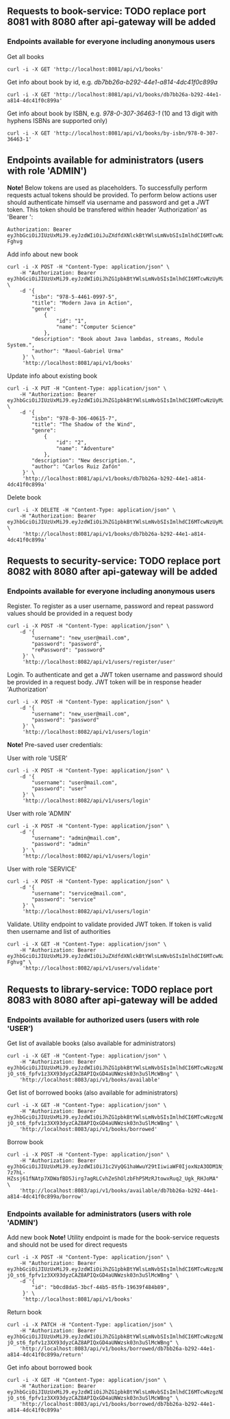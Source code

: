 ## Requests to book-service: **TODO** replace port 8081 with 8080 after api-gateway will be added

### Endpoints available for everyone including anonymous users

Get all books

```
curl -i -X GET 'http://localhost:8081/api/v1/books'
```

Get info about book by id, e.g. *db7bb26a-b292-44e1-a814-4dc41f0c899a*

```
curl -i -X GET 'http://localhost:8081/api/v1/books/db7bb26a-b292-44e1-a814-4dc41f0c899a'
```

Get info about book by ISBN, e.g. *978-0-307-36463-1* (10 and 13 digit with hyphens ISBNs are supported only)

```
curl -i -X GET 'http://localhost:8081/api/v1/books/by-isbn/978-0-307-36463-1'
```

## Endpoints available for administrators (users with role 'ADMIN')

**Note!** Below tokens are used as placeholders. To successfully perform requests actual tokens should be provided.
To perform below actions user should authenticate himself via username and password and get a JWT token. This token should be transfered 
within header 'Authorization' as 'Bearer <this-token>':

```
Authorization: Bearer eyJhbGciOiJIUzUxMiJ9.eyJzdWIiOiJuZXdfdXNlckBtYWlsLmNvbSIsImlhdCI6MTcwNzUyMTQ4MiwiZXhwIjoxNzA3NTI1MDgyLCJhdXRob3JpdGllcyI6WyJST0xFX1VTRVIiXX0.FE2f8fXkz4MtFz7iq_dvYolcQ3JazrK04NnJIA3OIw7xjgOX7GC5kjnieCi9DZvzuHz0KhCt3NMWTDS0-Fghvg
```

Add info about new book

```
curl -i -X POST -H "Content-Type: application/json" \
    -H "Authorization: Bearer eyJhbGciOiJIUzUxMiJ9.eyJzdWIiOiJhZG1pbkBtYWlsLmNvbSIsImlhdCI6MTcwNzUyMzE4MiwiZXhwIjoxNzA3NTI2NzgyLCJhdXRob3JpdGllcyI6WyJST0xFX0FETUlOIl19.WUf3rIQgHFdVTfM3krhyO3vfhAgSYsL_zpPAXSfmJ8Iv1EZEyWr5hb9ghZSwXBM1pkZyBXh5eIlFmFsVvjvbbA" \
    -d '{ 
        "isbn": "978-5-4461-0997-5", 
        "title": "Modern Java in Action", 
        "genre": 
            {
                "id": "1",
                "name": "Computer Science"
            }, 
        "description": "Book about Java lambdas, streams, Module System.",
        "author": "Raoul-Gabriel Urma" 
     }' \
     'http://localhost:8081/api/v1/books'
```

Update info about existing book

```
curl -i -X PUT -H "Content-Type: application/json" \
    -H "Authorization: Bearer eyJhbGciOiJIUzUxMiJ9.eyJzdWIiOiJhZG1pbkBtYWlsLmNvbSIsImlhdCI6MTcwNzUyMzE4MiwiZXhwIjoxNzA3NTI2NzgyLCJhdXRob3JpdGllcyI6WyJST0xFX0FETUlOIl19.WUf3rIQgHFdVTfM3krhyO3vfhAgSYsL_zpPAXSfmJ8Iv1EZEyWr5hb9ghZSwXBM1pkZyBXh5eIlFmFsVvjvbbA" \
    -d '{ 
        "isbn": "978-0-306-40615-7", 
        "title": "The Shadow of the Wind", 
        "genre": 
            {
                "id": "2",
                "name": "Adventure"
            }, 
        "description": "New description.",
        "author": "Carlos Ruiz Zafón" 
     }' \
     'http://localhost:8081/api/v1/books/db7bb26a-b292-44e1-a814-4dc41f0c899a'
```

Delete book

```
curl -i -X DELETE -H "Content-Type: application/json" \
    -H "Authorization: Bearer eyJhbGciOiJIUzUxMiJ9.eyJzdWIiOiJhZG1pbkBtYWlsLmNvbSIsImlhdCI6MTcwNzUyMzE4MiwiZXhwIjoxNzA3NTI2NzgyLCJhdXRob3JpdGllcyI6WyJST0xFX0FETUlOIl19.WUf3rIQgHFdVTfM3krhyO3vfhAgSYsL_zpPAXSfmJ8Iv1EZEyWr5hb9ghZSwXBM1pkZyBXh5eIlFmFsVvjvbbA" \
     'http://localhost:8081/api/v1/books/db7bb26a-b292-44e1-a814-4dc41f0c899a'
```

## Requests to security-service: **TODO** replace port 8082 with 8080 after api-gateway will be added

### Endpoints available for everyone including anonymous users

Register. To register as a user username, password and repeat password values should be provided in a request body

```
curl -i -X POST -H "Content-Type: application/json" \
    -d '{ 
        "username": "new_user@mail.com", 
        "password": "password", 
        "rePassword": "password" 
     }' \
     'http://localhost:8082/api/v1/users/register/user'
```

Login. To authenticate and get a JWT token username and password should be provided in a request body. JWT token will be 
in response header 'Authorization'

```
curl -i -X POST -H "Content-Type: application/json" \
    -d '{ 
        "username": "new_user@mail.com", 
        "password": "password" 
     }' \
     'http://localhost:8082/api/v1/users/login'
```

**Note!** Pre-saved user credentials:

User with role 'USER'

```
curl -i -X POST -H "Content-Type: application/json" \
    -d '{ 
        "username": "user@mail.com", 
        "password": "user" 
     }' \
     'http://localhost:8082/api/v1/users/login'
```

User with role 'ADMIN'

```
curl -i -X POST -H "Content-Type: application/json" \
    -d '{ 
        "username": "admin@mail.com", 
        "password": "admin" 
     }' \
     'http://localhost:8082/api/v1/users/login'
```

User with role 'SERVICE'

```
curl -i -X POST -H "Content-Type: application/json" \
    -d '{ 
        "username": "service@mail.com", 
        "password": "service" 
     }' \
     'http://localhost:8082/api/v1/users/login'
```

Validate. Utility endpoint to validate provided JWT token. If token is valid then username and list of authorities

```
curl -i -X GET -H "Content-Type: application/json" \
    -H "Authorization: Bearer eyJhbGciOiJIUzUxMiJ9.eyJzdWIiOiJuZXdfdXNlckBtYWlsLmNvbSIsImlhdCI6MTcwNzUyMTQ4MiwiZXhwIjoxNzA3NTI1MDgyLCJhdXRob3JpdGllcyI6WyJST0xFX1VTRVIiXX0.FE2f8fXkz4MtFz7iq_dvYolcQ3JazrK04NnJIA3OIw7xjgOX7GC5kjnieCi9DZvzuHz0KhCt3NMWTDS0-Fghvg" \
     'http://localhost:8082/api/v1/users/validate'
```

## Requests to library-service: **TODO** replace port 8083 with 8080 after api-gateway will be added

### Endpoints available for authorized users (users with role 'USER')

Get list of available books (also available for administrators)

```
curl -i -X GET -H "Content-Type: application/json" \
    -H "Authorization: Bearer eyJhbGciOiJIUzUxMiJ9.eyJzdWIiOiJhZG1pbkBtYWlsLmNvbSIsImlhdCI6MTcwNzgzNDUyMiwiZXhwIjoxNzA3ODM4MTIyLCJhdXRob3JpdGllcyI6WyJST0xFX0FETUlOIl19.DRuCQuOiVTk2oPGWtiVuwsbwBpHuRGkk-jO_st6_fpfv1z3XX93dyzCAZ8APIQxGD4aUNWzsk03n3uSlMcWBng" \
    'http://localhost:8083/api/v1/books/available'
```

Get list of borrowed books (also available for administrators)

```
curl -i -X GET -H "Content-Type: application/json" \
    -H "Authorization: Bearer eyJhbGciOiJIUzUxMiJ9.eyJzdWIiOiJhZG1pbkBtYWlsLmNvbSIsImlhdCI6MTcwNzgzNDUyMiwiZXhwIjoxNzA3ODM4MTIyLCJhdXRob3JpdGllcyI6WyJST0xFX0FETUlOIl19.DRuCQuOiVTk2oPGWtiVuwsbwBpHuRGkk-jO_st6_fpfv1z3XX93dyzCAZ8APIQxGD4aUNWzsk03n3uSlMcWBng" \
    'http://localhost:8083/api/v1/books/borrowed'
```

Borrow book

```
curl -i -X POST -H "Content-Type: application/json" \
    -H "Authorization: Bearer eyJhbGciOiJIUzUxMiJ9.eyJzdWIiOiJ1c2VyQG1haWwuY29tIiwiaWF0IjoxNzA3ODM1NjAxLCJleHAiOjE3MDc4MzkyMDEsImF1dGhvcml0aWVzIjpbIlJPTEVfVVNFUiJdfQ.qgqgQcBGYD6-7z7hL-HZssj61fNAtp7XDWafBD5Jirg7agRLCvhZeShOlzbFhP5MzRJtowxRuq2_Ugk_RHJoMA" \
    'http://localhost:8083/api/v1/books/available/db7bb26a-b292-44e1-a814-4dc41f0c899a/borrow'
```

### Endpoints available for administrators (users with role 'ADMIN')

Add new book **Note!** Utility endpoint is made for the book-service requests and should not be used for direct requests

```
curl -i -X POST -H "Content-Type: application/json" \
    -H "Authorization: Bearer eyJhbGciOiJIUzUxMiJ9.eyJzdWIiOiJhZG1pbkBtYWlsLmNvbSIsImlhdCI6MTcwNzgzNDUyMiwiZXhwIjoxNzA3ODM4MTIyLCJhdXRob3JpdGllcyI6WyJST0xFX0FETUlOIl19.DRuCQuOiVTk2oPGWtiVuwsbwBpHuRGkk-jO_st6_fpfv1z3XX93dyzCAZ8APIQxGD4aUNWzsk03n3uSlMcWBng" \
    -d '{ 
        "id": "b0cd8da5-3bcf-44b5-85fb-19639f484b89", 
     }' \
     'http://localhost:8081/api/v1/books'
```

Return book

```
curl -i -X PATCH -H "Content-Type: application/json" \
    -H "Authorization: Bearer eyJhbGciOiJIUzUxMiJ9.eyJzdWIiOiJhZG1pbkBtYWlsLmNvbSIsImlhdCI6MTcwNzgzNDUyMiwiZXhwIjoxNzA3ODM4MTIyLCJhdXRob3JpdGllcyI6WyJST0xFX0FETUlOIl19.DRuCQuOiVTk2oPGWtiVuwsbwBpHuRGkk-jO_st6_fpfv1z3XX93dyzCAZ8APIQxGD4aUNWzsk03n3uSlMcWBng" \
    'http://localhost:8083/api/v1/books/borrowed/db7bb26a-b292-44e1-a814-4dc41f0c899a/return'
```

Get info about borrowed book

```
curl -i -X GET -H "Content-Type: application/json" \
    -H "Authorization: Bearer eyJhbGciOiJIUzUxMiJ9.eyJzdWIiOiJhZG1pbkBtYWlsLmNvbSIsImlhdCI6MTcwNzgzNDUyMiwiZXhwIjoxNzA3ODM4MTIyLCJhdXRob3JpdGllcyI6WyJST0xFX0FETUlOIl19.DRuCQuOiVTk2oPGWtiVuwsbwBpHuRGkk-jO_st6_fpfv1z3XX93dyzCAZ8APIQxGD4aUNWzsk03n3uSlMcWBng" \
    'http://localhost:8083/api/v1/books/borrowed/db7bb26a-b292-44e1-a814-4dc41f0c899a'
```
